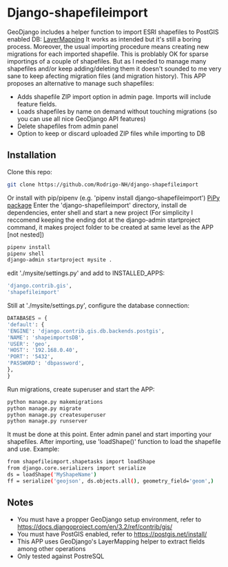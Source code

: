 # Django-shapefileimport

GeoDjango includes a helper function to import ESRI shapefiles to PostGIS enabled DB:  [LayerMapping]
It works as intended but it's still a boring process. Moreover, the usual importing procedure means creating new migrations for each imported shapefile. This is problably OK for sparse importings of a couple of shapefiles. But as I needed to manage many shapefiles and/or keep adding/deleting them it doesn't sounded to me very sane to keep afecting migration files (and migration history).
This APP proposes an alternative to manage such shapefiles:
- Adds shapefile ZIP import option in admin page. Imports will include feature fields.
- Loads shapefiles by name on demand without touching migrations (so you can use all nice GeoDjango API features)
- Delete shapefiles from admin panel
- Option to keep or discard uploaded ZIP files while importing to DB

## Installation
Clone this repo:
```sh
git clone https://github.com/Rodrigo-NH/django-shapefileimport
```
Or install with pip/pipenv (e.g.  'pipenv install django-shapefileimport') [PiPy package]
Enter the 'django-shapefileimport' directory, install de dependencies, enter shell and start a new project (For simplicity I reccomend keeping the ending dot at the django-admin startproject command, it makes project folder to be created at same level as the APP [not nested])
```sh
pipenv install
pipenv shell
django-admin startproject mysite .
```
edit './mysite/settings.py' and add to INSTALLED_APPS:
```sh
'django.contrib.gis',
'shapefileimport'
```
Still at './mysite/settings.py', configure the database connection:
```py
DATABASES = {
'default': {
'ENGINE': 'django.contrib.gis.db.backends.postgis',
'NAME': 'shapeimportsDB',
'USER': 'geo',
'HOST': '192.168.0.40',
'PORT': '5432',
'PASSWORD': 'dbpassword',
},
}
```
Run migrations, create superuser and start the APP:
```sh
python manage.py makemigrations
python manage.py migrate
python manage.py createsuperuser
python manage.py runserver
```
It must be done at this point. Enter admin panel and start importing your shapefiles.
After importing, use 'loadShape()' function to load the shapefile and use. Example:
```sh
from shapefileimport.shapetasks import loadShape
from django.core.serializers import serialize
ds = loadShape('MyShapeName')
ff = serialize('geojson', ds.objects.all(), geometry_field='geom',)
```

## Notes
- You must have a propper GeoDjango setup environment, refer to https://docs.djangoproject.com/en/3.2/ref/contrib/gis/
- You must have PostGIS enabled, refer to https://postgis.net/install/
- This APP uses GeoDjango's LayerMapping helper to extract fields among other operations
- Only tested against PostreSQL

[LayerMapping]: https://docs.djangoproject.com/en/3.2/ref/contrib/gis/layermapping/
[PiPy package]: https://pypi.org/project/django-shapefileimport/
